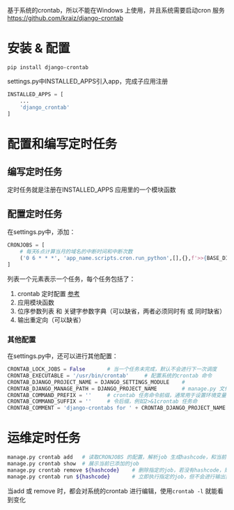 基于系统的crontab，所以不能在Windows 上使用，并且系统需要启动cron 服务
<https://github.com/kraiz/django-crontab>

# 安装 & 配置
`pip install django-crontab`

settings.py中INSTALLED_APPS引入app，完成子应用注册
```py
INSTALLED_APPS = [
    ...
    'django_crontab'
]
```

# 配置和编写定时任务
## 编写定时任务
定时任务就是注册在INSTALLED_APPS 应用里的一个模块函数

## 配置定时任务
在settings.py中，添加：
```py
CRONJOBS = [  
    # 每天6点计算当月的域名的中断时间和中断次数
    ('0 6 * * *', 'app_name.scripts.cron.run_python',[],{},f'>>{BASE_DIR.parent}/django_crontab.log'),
]
```
列表一个元素表示一个任务，每个任务包括了：
1. crontab 定时配置 [参考](../../shell/crontab.md)
2. 应用模块函数
3. 位序参数列表 和 关键字参数字典（可以缺省，两者必须同时有 或 同时缺省）
4. 输出重定向（可以缺省）

### 其他配置
在settings.py中，还可以进行其他配置：
```py
CRONTAB_LOCK_JOBS = False       # 当一个任务未完成，默认不会进行下一次调度
CRONTAB_EXECUTABLE = '/usr/bin/crontab'     # 配置系统的crontab 命令
CRONTAB_DJANGO_PROJECT_NAME = DJANGO_SETTINGS_MODULE    # 
CRONTAB_DJANGO_MANAGE_PATH = DJANGO_PROJECT_NAME        # manage.py 文件的路径
CRONTAB_COMMAND_PREFIX = ''     # crontab 任务命令前缀，通常用于设置环境变量
CRONTAB_COMMAND_SUFFIX = ''     # 令后缀，例如2>&1crontab 任务命
CRONTAB_COMMENT = 'django-crontabs for ' + CRONTAB_DJANGO_PROJECT_NAME      # 用于crontab 任务命令注释
```

# 运维定时任务
```sh
manage.py crontab add   # 读取CRONJOBS 的配置，解析job 生成hashcode，和当前已添加的jobs 进行比较，若不同则添加）
manage.py crontab show  # 展示当前已添加的job
manage.py crontab remove ${hashcode}    # 删除指定的job，若没有hashcode，则所有的job 都被删除
manage.py crontab run ${hashcode}       # 立即执行指定的job，但不会进行输出重定向，结果会直接打印
```
当add 或 remove 时，都会对系统的crontab 进行编辑，使用`crontab -l` 就能看到变化